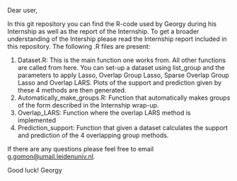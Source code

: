 Dear user,

In this git repository you can find the R-code used by Georgy during his Internship as well as the report of the Internship. To get a broader understanding of the Intership please read the Internship report included in this repository. The following .R files are present:

1. Dataset.R: This is the main function one works from. All other functions are called from here. You can set-up a dataset using list_group and the parameters to apply Lasso, Overlap Group Lasso, Sparse Overlap Group Lasso and Overlap LARS. Plots of the support and prediction given by these 4 methods are then generated.
2. Automatically_make_groups.R: Function that automatically makes groups of the form described in the Internship wrap-up. 
3. Overlap_LARS: Function where the overlap LARS method is implemented
4. Prediction_support: Function that given a dataset calculates the support and prediction of the 4 overlapping group methods.

If there are any questions please feel free to email g.gomon@umail.leidenuniv.nl.

Good luck! Georgy
